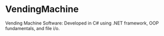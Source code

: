 # VendingMachine
Vending Machine Software: Developed in C# using .NET framework, OOP fundamentals, and file i/o.
